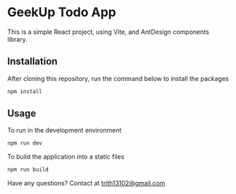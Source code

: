 # GeekUp Todo App

This is a simple React project, using Vite, and AntDesign components library.

## Installation

After cloning this repository, run the command below to install the packages

```bash
npm install
```

## Usage

To run in the development environment

```bash
npm run dev
```

To build the application into a static files

```bash
npm run build
```

Have any questions? Contact at [trith13102@gmail.com](mailto:trith13102@gmail.com)

